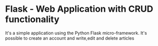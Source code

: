 # Flask - Web Application with CRUD functionality
 It's a simple application using the Python Flask micro-framework. It's possible to create an account and write,edit and delete articles